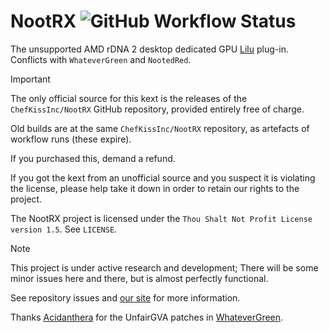 # NootRX ![GitHub Workflow Status](https://img.shields.io/github/actions/workflow/status/ChefKissInc/NootRX/main.yml?branch=master&logo=github&style=for-the-badge)

The unsupported AMD rDNA 2 desktop dedicated GPU [Lilu](https://github.com/acidanthera/Lilu) plug-in. Conflicts with `WhateverGreen` and `NootedRed`.

> [!IMPORTANT]
> The only official source for this kext is the releases of the `ChefKissInc/NootRX` GitHub repository, provided entirely free of charge.
>
> Old builds are at the same `ChefKissInc/NootRX` repository, as artefacts of workflow runs (these expire).
>
> If you purchased this, demand a refund.
>
> If you got the kext from an unofficial source and you suspect it is violating the license, please help take it down in order to retain our rights to the project.

The NootRX project is licensed under the `Thou Shalt Not Profit License version 1.5`. See `LICENSE`.

> [!NOTE]
> This project is under active research and development; There will be some minor issues here and there, but is almost perfectly functional.
>
> See repository issues and [our site](https://ChefKissInc.github.io) for more information.

Thanks [Acidanthera](https://github.com/Acidanthera) for the UnfairGVA patches in [WhateverGreen](https://github.com/Acidanthera/WhateverGreen).
